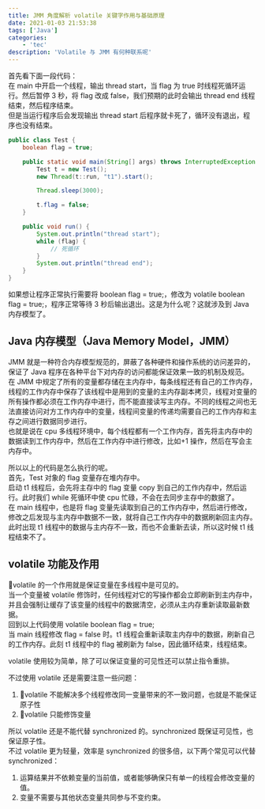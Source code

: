 ```yaml
---
title: JMM 角度解析 volatile 关键字作用与基础原理
date: 2021-01-03 21:53:38
tags: ['Java']
categories:
    - 'tec'
description: 'Volatile 与 JMM 有何种联系呢'
---
```


首先看下面一段代码：  
在 main 中开启一个线程，输出 thread start，当 flag 为 true 时线程死循环运行。然后暂停 3 秒，将 flag 改成 false，我们预期的此时会输出 thread end 线程结束，然后程序结束。  
但是当运行程序后会发现输出 thread start 后程序就卡死了，循环没有退出，程序也没有结束。

```java
public class Test {
    boolean flag = true;

    public static void main(String[] args) throws InterruptedException {
        Test t = new Test();
        new Thread(t::run, "t1").start();

        Thread.sleep(3000);

        t.flag = false;
    }

    public void run() {
        System.out.println("thread start");
        while (flag) {
            // 死循环
        }
        System.out.println("thread end");
    }
}
```

如果想让程序正常执行需要将 boolean flag = true;，修改为 volatile boolean flag = true;，程序正常等待 3 秒后输出退出。这是为什么呢？这就涉及到 Java 内存模型了。

## Java 内存模型（Java Memory Model，JMM）

JMM 就是一种符合内存模型规范的，屏蔽了各种硬件和操作系统的访问差异的，保证了 Java 程序在各种平台下对内存的访问都能保证效果一致的机制及规范。  
在 JMM 中规定了所有的变量都存储在主内存中，每条线程还有自己的工作内存，线程的工作内存中保存了该线程中是用到的变量的主内存副本拷贝，线程对变量的所有操作都必须在工作内存中进行，而不能直接读写主内存。不同的线程之间也无法直接访问对方工作内存中的变量，线程间变量的传递均需要自己的工作内存和主存之间进行数据同步进行。  
也就是说在 cpu 多线程环境中，每个线程都有一个工作内存，首先将主内存中的数据读到工作内存中，然后在工作内存中进行修改，比如+1 操作，然后在写会主内存中。

所以以上的代码是怎么执行的呢。  
首先，Test 对象的 flag 变量存在堆内存中。  
启动 t1 线程后，会先将主存中的 flag 变量 copy 到自己的工作内存中，然后运行。此时我们 while 死循环中使 cpu 忙碌，不会在去同步主存中的数据了。  
在 main 线程中，也是将 flag 变量先读取到自己的工作内存中，然后进行修改，修改之后发现与主内存中数据不一致，就将自己工作内存中的数据刷新回主内存。  
此时出现 t1 线程中的数据与主内存不一致，而也不会重新去读，所以这时候 t1 线程结束不了。

## volatile 功能及作用

volatile 的一个作用就是保证变量在多线程中是可见的。  
当一个变量被 volatile 修饰时，任何线程对它的写操作都会立即刷新到主内存中，并且会强制让缓存了该变量的线程中的数据清空，必须从主内存重新读取最新数据。  
回到以上代码使用 volatile boolean flag = true;  
当 main 线程修改 flag = false 时。t1 线程会重新读取主内存中的数据，刷新自己的工作内存。此刻 t1 线程中的 flag 被刷新为 false，因此循环结束，线程结束。

volatile 使用较为简单，除了可以保证变量的可见性还可以禁止指令重排。

不过使用 volatile 还是需要注意一些问题：

1. volatile 不能解决多个线程修改同一变量带来的不一致问题，也就是不能保证原子性
2. volatile 只能修饰变量

所以 volatile 还是不能代替 synchronized 的。synchronized 既保证可见性，也保证原子性。  
不过 volatile 更为轻量，效率是 synchronized 的很多倍，以下两个常见可以代替 synchronized：

1. 运算结果并不依赖变量的当前值，或者能够确保只有单一的线程会修改变量的值。
2. 变量不需要与其他状态变量共同参与不变约束。
